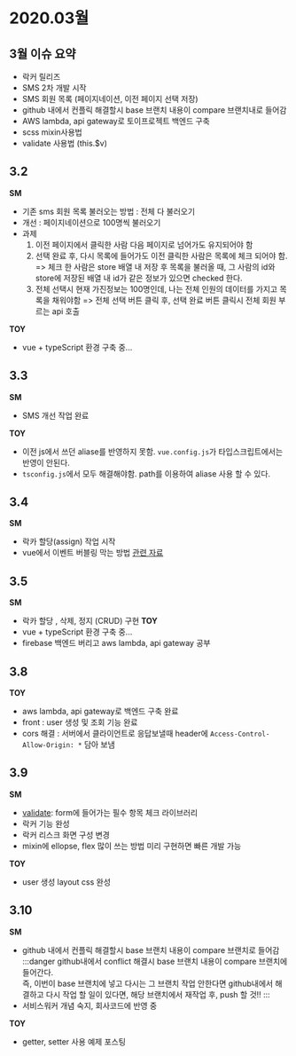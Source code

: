 # 2020.03월

## 3월 이슈 요약

- 락커 릴리즈
- SMS 2차 개발 시작
- SMS 회원 목록 (페이지네이션, 이전 페이지 선택 저장)
- github 내에서 컨플릭 해결할시 base 브랜치 내용이 compare 브랜치내로 들어감
- AWS lambda, api gateway로 토이프로젝트 백엔드 구축
- scss mixin사용법
- validate 사용법 (this.$v)

## 3.2
**SM**
- 기존 sms 회원 목록 불러오는 방법 : 전체 다 불러오기
- 개선 : 페이지네이션으로 100명씩 불러오기
- 과제
  1. 이전 페이지에서 클릭한 사람 다음 페이지로 넘어가도 유지되어야 함
  2. 선택 완료 후, 다시 목록에 들어가도 이전 클릭한 사람은 목록에 체크 되어야 함. => 체크 한 사람은 store 배열 내 저장 후 목록을 불러올 때, 그 사람의 id와 store에 저장된 배열 내 id가 같은 정보가 있으면 checked 한다.
  3. 전체 선택시 현재 가진정보는 100명인데, 나는 전체 인원의 데이터를 가지고 목록을 채워야함 => 전체 선택 버튼 클릭 후, 선택 완료 버튼 클릭시 전체 회원 부르는 api 호출

**TOY**
- vue + typeScript 환경 구축 중...

## 3.3
**SM**
- SMS 개선 작업 완료

**TOY**
- 이전 js에서 쓰던 aliase를 반영하지 못함. `vue.config.js`가 타입스크립트에서는 반영이 안된다.
- `tsconfig.js`에서 모두 해결해야함. path를 이용하여 aliase 사용 할 수 있다.

## 3.4
**SM**
- 락카 할당(assign) 작업 시작
- vue에서 이벤트 버블링 막는 방법 [관련 자료](https://kr.vuejs.org/v2/guide/events.html)


## 3.5
**SM**
- 락카 할당 , 삭제, 정지 (CRUD) 구현
**TOY**
- vue + typeScript 환경 구축 중...
- firebase 백엔드 버리고 aws lambda, api gateway 공부

## 3.8
**TOY**
- aws lambda, api gateway로 백엔드 구축 완료
- front : user 생성 및 조회 기능 완료
- cors 해결 : 서버에서 클라이언트로 응답보낼때 header에 `Access-Control-Allow-Origin: *` 담아 보냄

## 3.9
**SM**
- [validate](https://vuelidate.js.org/#sub-without-v-model): form에 들어가는 필수 항목 체크 라이브러리
- 락커 기능 완성
- 락커 리스크 화면 구성 변경
- mixin에 ellopse, flex 많이 쓰는 방법 미리 구현하면 빠른 개발 가능

**TOY**
- user 생성 layout css 완성

## 3.10
**SM**
- github 내에서 컨플릭 해결할시 base 브랜치 내용이 compare 브랜치로 들어감
:::danger github내에서 conflict 해결시
base 브랜치 내용이 compare 브랜치에 들어간다.<br>
즉, 이번이 base 브랜치에 넣고 다시는 그 브랜치 작업 안한다면 github내에서 해결하고 다시 작업 할 일이 있다면, 해당 브랜치에서 재작업 후, push 할 것!!
:::
- 서비스워커 개념 숙지, 회사코드에 반영 중

**TOY**
- getter, setter 사용 예제 포스팅